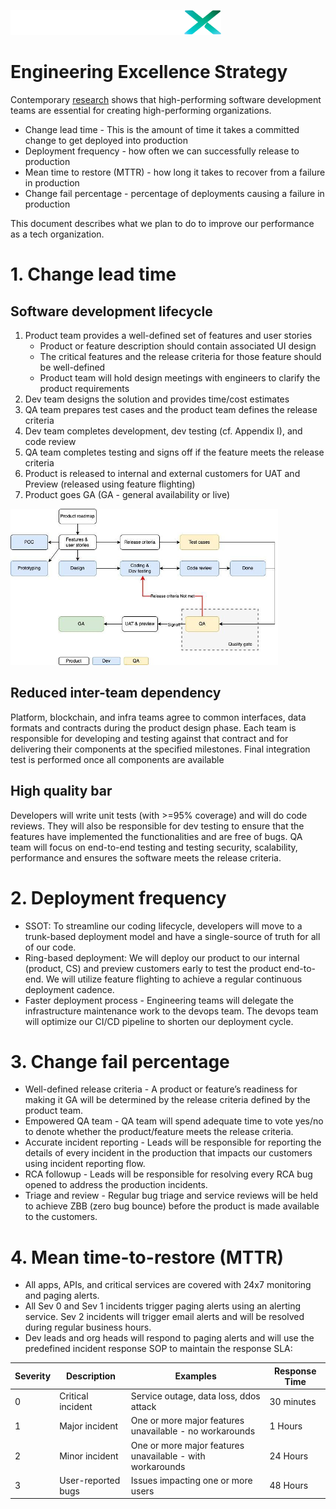![LiquidXLogo.png](./img/LiquidXLogo.png)

# Engineering Excellence Strategy
Contemporary [research](https://www.thoughtworks.com/radar/techniques/four-key-metrics) shows that high-performing software development teams are essential for creating high-performing organizations.

- Change lead time - This is the amount of time it takes a committed change to get deployed into production
- Deployment frequency - how often we can successfully release to production
- Mean time to restore (MTTR) - how long it takes to recover from a failure in production
- Change fail percentage - percentage of deployments causing a failure in production

This document describes what we plan to do to improve our performance as a tech organization.

# 1. Change lead time
## Software development lifecycle
1. Product team provides a well-defined set of features and user stories
    - Product or feature description should contain associated UI design
    - The critical features and the release criteria for those feature should be well-defined
    - Product team will hold design meetings with engineers to clarify the product requirements
2. Dev team designs the solution and provides time/cost estimates
3. QA team prepares test cases and the product team defines the release criteria
4. Dev team completes development, dev testing (cf. Appendix I), and code review
5. QA team completes testing and signs off if the feature meets the release criteria
6. Product is released to internal and external customers for UAT and Preview (released using feature flighting)
7. Product goes GA (GA - general availability or live)

![image](./img/SDLC.png)

## Reduced inter-team dependency
Platform, blockchain, and infra teams agree to common interfaces, data formats and contracts during the product design phase. Each team is responsible for developing and testing against that contract and for delivering their components at the specified milestones.  Final integration test is performed once all components are available

## High quality bar
Developers will write unit tests (with >=95% coverage) and will do code reviews.  They will also be responsible for dev testing to ensure that the features have implemented the functionalities and are free of bugs.  QA team will focus on end-to-end testing and testing security, scalability, performance and ensures the software meets the release criteria.

# 2. Deployment frequency
- SSOT: To streamline our coding lifecycle, developers will move to a trunk-based deployment model and have a single-source of truth for all of our code.
- Ring-based deployment: We will deploy our product to our internal (product, CS) and preview customers early to test the product end-to-end.  We will utilize feature flighting to achieve a regular continuous deployment cadence.
- Faster deployment process -  Engineering teams will delegate the infrastructure maintenance work to the devops team.  The devops team will optimize our CI/CD pipeline to shorten our deployment cycle.

# 3. Change fail percentage
- Well-defined release criteria - A product or feature’s readiness for making it GA will be determined by the release criteria defined by the product team.
- Empowered QA team - QA team will spend adequate time to vote yes/no to denote whether the product/feature meets the release criteria.
- Accurate incident reporting - Leads will be responsible for reporting the details of every incident in the production that impacts our customers using incident reporting flow.
- RCA followup - Leads will be responsible for resolving every RCA bug opened to address the production incidents.
- Triage and review - Regular bug triage and service reviews will be held to achieve ZBB (zero bug bounce) before the product is made available to the customers.

# 4. Mean time-to-restore (MTTR)
- All apps, APIs, and critical services are covered with 24x7 monitoring and paging alerts.
- All Sev 0 and Sev 1 incidents trigger paging alerts using an alerting service.  Sev 2 incidents will trigger email alerts and will be resolved during regular business hours.
- Dev leads and org heads will respond to paging alerts and will use the predefined incident response SOP to maintain the response SLA:

| Severity | Description        | Examples                                                  | Response Time |
|----------|--------------------|-----------------------------------------------------------|---------------|
| 0        | Critical incident  | Service outage, data loss, ddos attack                    | 30 minutes    |
| 1        | Major incident     | One or more major features unavailable - no workarounds   | 1 Hours       |
| 2        | Minor incident     | One or more major features unavailable - with workarounds | 24 Hours      |
| 3        | User-reported bugs | Issues impacting one or more users                        | 48 Hours      |
